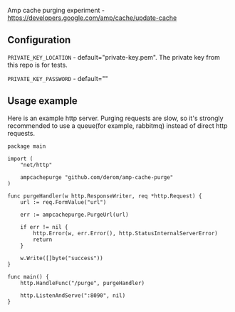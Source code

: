 Amp cache purging experiment - https://developers.google.com/amp/cache/update-cache

## Configuration
`PRIVATE_KEY_LOCATION` - default="private-key.pem". The private key from this repo is for tests.

`PRIVATE_KEY_PASSWORD` - default=""

## Usage example
Here is an example http server. Purging requests are slow, so it's strongly recommended to use a queue(for example, rabbitmq) instead of direct http requests.
```
package main

import (
	"net/http"

	ampcachepurge "github.com/derom/amp-cache-purge"
)

func purgeHandler(w http.ResponseWriter, req *http.Request) {
	url := req.FormValue("url")

	err := ampcachepurge.PurgeUrl(url)

	if err != nil {
		http.Error(w, err.Error(), http.StatusInternalServerError)
		return
	}

	w.Write([]byte("success"))
}

func main() {
	http.HandleFunc("/purge", purgeHandler)

	http.ListenAndServe(":8090", nil)
}
```